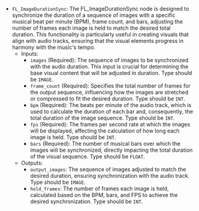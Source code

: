 - `FL_ImageDurationSync`: The FL_ImageDurationSync node is designed to synchronize the duration of a sequence of images with a specific musical beat per minute (BPM), frame count, and bars, adjusting the number of frames each image is held to match the desired total duration. This functionality is particularly useful in creating visuals that align with audio tracks, ensuring that the visual elements progress in harmony with the music's tempo.
    - Inputs:
        - `images` (Required): The sequence of images to be synchronized with the audio duration. This input is crucial for determining the base visual content that will be adjusted in duration. Type should be `IMAGE`.
        - `frame_count` (Required): Specifies the total number of frames for the output sequence, influencing how the images are stretched or compressed to fit the desired duration. Type should be `INT`.
        - `bpm` (Required): The beats per minute of the audio track, which is used to calculate the duration of each bar and, consequently, the total duration of the image sequence. Type should be `INT`.
        - `fps` (Required): The frames per second rate at which the images will be displayed, affecting the calculation of how long each image is held. Type should be `INT`.
        - `bars` (Required): The number of musical bars over which the images will be synchronized, directly impacting the total duration of the visual sequence. Type should be `FLOAT`.
    - Outputs:
        - `output_images`: The sequence of images adjusted to match the desired duration, ensuring synchronization with the audio track. Type should be `IMAGE`.
        - `hold_frames`: The number of frames each image is held, calculated based on the BPM, bars, and FPS to achieve the desired synchronization. Type should be `INT`.
